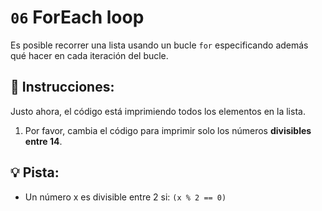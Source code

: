 # `06` ForEach loop

Es posible recorrer una lista usando un bucle `for` especificando además qué hacer en cada iteración del bucle.

## 📝 Instrucciones:

Justo ahora, el código está imprimiendo todos los elementos en la lista.

 1. Por favor, cambia el código para imprimir solo los números **divisibles entre 14**.

## 💡 Pista:

+ Un número x es divisible entre 2 si: `(x % 2 == 0)`
